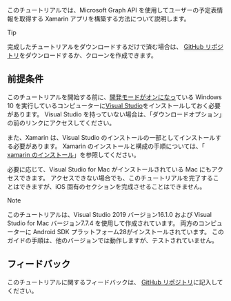 <!-- markdownlint-disable MD002 MD041 -->

このチュートリアルでは、Microsoft Graph API を使用してユーザーの予定表情報を取得する Xamarin アプリを構築する方法について説明します。

> [!TIP]
> 完成したチュートリアルをダウンロードするだけで済む場合は、 [GitHub リポジトリ](https://github.com/microsoftgraph/msgraph-training-xamarin)をダウンロードするか、クローンを作成できます。

## <a name="prerequisites"></a>前提条件

このチュートリアルを開始する前に、[開発モードがオンになっ](https://docs.microsoft.com/windows/uwp/get-started/enable-your-device-for-development)ている Windows 10 を実行しているコンピューターに[Visual Studio](https://visualstudio.microsoft.com/vs/)をインストールしておく必要があります。 Visual Studio を持っていない場合は、「ダウンロードオプション」の前のリンクにアクセスしてください。

また、Xamarin は、Visual Studio のインストールの一部としてインストールする必要があります。 Xamarin のインストールと構成の手順については、「 [xamarin のインストール](/xamarin/cross-platform/get-started/installation)」を参照してください。

必要に応じて、Visual Studio for Mac がインストールされている Mac にもアクセスできます。 アクセスできない場合でも、このチュートリアルを完了することはできますが、iOS 固有のセクションを完成させることはできません。

> [!NOTE]
> このチュートリアルは、Visual Studio 2019 バージョン16.1.0 および Visual Studio for Mac バージョン7.7.4 を使用して作成されています。 両方のコンピューターに Android SDK プラットフォーム28がインストールされています。 このガイドの手順は、他のバージョンでは動作しますが、テストされていません。

## <a name="feedback"></a>フィードバック

このチュートリアルに関するフィードバックは、 [GitHub リポジトリ](https://github.com/microsoftgraph/msgraph-training-xamarin)に記入してください。
